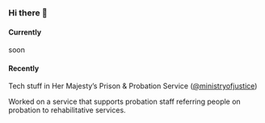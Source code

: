 ### Hi there 👋

#### Currently

soon

#### Recently

Tech stuff in Her Majesty’s Prison & Probation Service ([@ministryofjustice](https://github.com/ministryofjustice))

Worked on a service that supports probation staff referring people on probation to rehabilitative services.